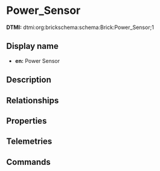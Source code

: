 # Power_Sensor
**DTMI:** dtmi:org:brickschema:schema:Brick:Power_Sensor;1
## Display name
- **en:** Power Sensor
## Description
## Relationships
## Properties
## Telemetries
## Commands
